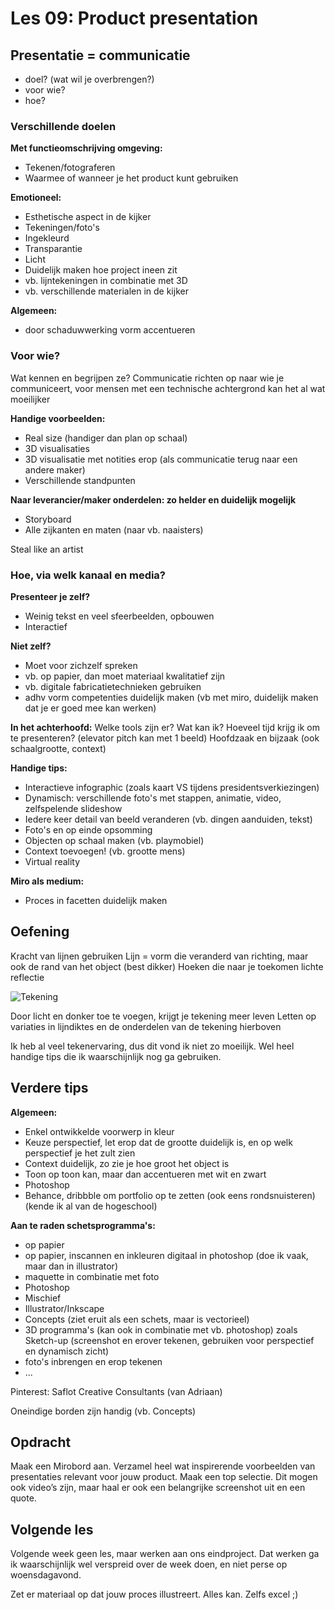 # Les 09: Product presentation

## Presentatie = communicatie
- doel? (wat wil je overbrengen?)
- voor wie?
- hoe?

### Verschillende doelen

**Met functieomschrijving omgeving:**
- Tekenen/fotograferen
- Waarmee of wanneer je het product kunt gebruiken

**Emotioneel:**
- Esthetische aspect in de kijker
- Tekeningen/foto's
- Ingekleurd
- Transparantie
- Licht
- Duidelijk maken hoe project ineen zit
- vb. lijntekeningen in combinatie met 3D
- vb. verschillende materialen in de kijker

**Algemeen:**
- door schaduwwerking vorm accentueren


### Voor wie?

Wat kennen en begrijpen ze?
Communicatie richten op naar wie je communiceert, voor mensen met een technische achtergrond kan het al wat moeilijker

**Handige voorbeelden:**
- Real size (handiger dan plan op schaal)
- 3D visualisaties
- 3D visualisatie met notities erop (als communicatie terug naar een andere maker)
- Verschillende standpunten

**Naar leverancier/maker onderdelen: zo helder en duidelijk mogelijk**
- Storyboard
- Alle zijkanten en maten (naar vb. naaisters)

Steal like an artist


### Hoe, via welk kanaal en media?

**Presenteer je zelf?**
- Weinig tekst en veel sfeerbeelden, opbouwen
- Interactief 

**Niet zelf?**
- Moet voor zichzelf spreken
- vb. op papier, dan moet materiaal kwalitatief zijn
- vb. digitale fabricatietechnieken gebruiken 
- adhv vorm competenties duidelijk maken (vb met miro, duidelijk maken dat je er goed mee kan werken)

**In het achterhoofd:**
Welke tools zijn er?
Wat kan ik?
Hoeveel tijd krijg ik om te presenteren? (elevator pitch kan met 1 beeld)
Hoofdzaak en bijzaak (ook schaalgrootte, context)

**Handige tips:**
- Interactieve infographic (zoals kaart VS tijdens presidentsverkiezingen)
- Dynamisch: verschillende foto's met stappen, animatie, video, zelfspelende slideshow
- Iedere keer detail van beeld veranderen (vb. dingen aanduiden, tekst)
- Foto's en op einde opsomming
- Objecten op schaal maken (vb. playmobiel)
- Context toevoegen! (vb. grootte mens)
- Virtual reality

**Miro als medium:**
- Proces in facetten duidelijk maken


## Oefening

Kracht van lijnen gebruiken
Lijn = vorm die veranderd van richting, maar ook de rand van het object (best dikker)
Hoeken die naar je toekomen lichte reflectie

![Tekening]({{site.baseurl}}/assets/productpresentatie/E.jpg)

Door licht en donker toe te voegen, krijgt je tekening meer leven
Letten op variaties in lijndiktes en de onderdelen van de tekening hierboven

Ik heb al veel tekenervaring, dus dit vond ik niet zo moeilijk. Wel heel handige tips die ik waarschijnlijk nog ga gebruiken.


## Verdere tips

**Algemeen:**
- Enkel ontwikkelde voorwerp in kleur
- Keuze perspectief, let erop dat de grootte duidelijk is, en op welk perspectief je het zult zien
- Context duidelijk, zo zie je hoe groot het object is
- Toon op toon kan, maar dan accentueren met wit en zwart
- Photoshop
- Behance, dribbble om portfolio op te zetten (ook eens rondsnuisteren) (kende ik al van de hogeschool)

**Aan te raden schetsprogramma's:**
- op papier
- op papier, inscannen en inkleuren digitaal in photoshop (doe ik vaak, maar dan in illustrator)
- maquette in combinatie met foto
- Photoshop
- Mischief
- Illustrator/Inkscape
- Concepts (ziet eruit als een schets, maar is vectorieel)
- 3D programma's (kan ook in combinatie met vb. photoshop) zoals Sketch-up (screenshot en erover tekenen, gebruiken voor perspectief en dynamisch zicht)
- foto's inbrengen en erop tekenen
- ...

Pinterest: Saflot Creative Consultants (van Adriaan)

Oneindige borden zijn handig (vb. Concepts)


## Opdracht

Maak een Mirobord aan. Verzamel heel wat inspirerende voorbeelden van presentaties relevant voor jouw product. Maak een top selectie. Dit mogen ook video’s zijn, maar haal er ook een belangrijke screenshot uit en een quote.


## Volgende les

Volgende week geen les, maar werken aan ons eindproject. Dat werken ga ik waarschijnlijk wel verspreid over de week doen, en niet perse op woensdagavond.

Zet er materiaal op dat jouw proces illustreert. Alles kan. Zelfs excel ;)